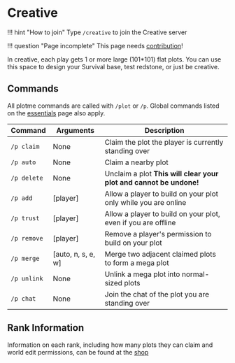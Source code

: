 # Creative

!!! hint "How to join"
	Type `/creative` to join the Creative server

!!! question "Page incomplete"
	This page needs [contribution](/contributing)!

In creative, each play gets 1 or more large (101*101) flat plots. You can use this space to design your Survival base, test redstone, or just be creative.

## Commands

All plotme commands are called with `/plot` or `/p`. Global commands listed on the [essentials](/essentials) page also apply.

Command        |Arguments               |Description|
---------------|------------------------|--------------------|
`/p claim`     |None                    |Claim the plot the player is currently standing over|
`/p auto`      |None                    |Claim a nearby plot|
`/p delete`    |None                    |Unclaim a plot **This will clear your plot and cannot be undone!**|
`/p add`       |[player]                |Allow a player to build on your plot only while you are online|
`/p trust`     |[player]                |Allow a player to build on your plot, even if you are offline|
`/p remove`    |[player]                |Remove a player's permission to build on your plot|
`/p merge`     |[auto, n, s, e, w]      |Merge two adjacent claimed plots to form a mega plot|
`/p unlink`    |None                    |Unlink a mega plot into normal-sized plots|
`/p chat`      |None                    |Join the chat of the plot you are standing over|

## Rank Information

Information on each rank, including how many plots they can claim and world edit permissions, can be found at the [shop](https://www.left4craft.org/shop/)